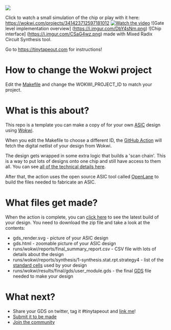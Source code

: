 ![](../../workflows/wokwi/badge.svg)

Click to watch a small simulation of the chip or play with it here: https://wokwi.com/projects/341423712597181012
[![Watch the video](https://i.imgur.com/vlANGMs.png)](https://youtu.be/gjoFz0gdG38)
![Gate level implementation overview] (https://i.imgur.com/DbY4sNm.png)
![Chip interface] (https://i.imgur.com/CSaG4wz.png) made with Mixed Radix Circuit Synthesis tool.

Go to https://tinytapeout.com for instructions!

# How to change the Wokwi project

Edit the [Makefile](Makefile) and change the WOKWI_PROJECT_ID to match your project.

# What is this about?

This repo is a template you can make a copy of for your own [ASIC](https://www.zerotoasiccourse.com/terminology/asic/) design using [Wokwi](https://wokwi.com/).

When you edit the Makefile to choose a different ID, the [GitHub Action](.github/workflows/wokwi.yaml) will fetch the digital netlist of your design from Wokwi.

The design gets wrapped in some extra logic that builds a 'scan chain'. This is a way to put lots of designs onto one chip and still have access to them all. You can see [all of the technical details here](https://github.com/mattvenn/scan_wrapper).

After that, the action uses the open source ASIC tool called [OpenLane](https://www.zerotoasiccourse.com/terminology/openlane/) to build the files needed to fabricate an ASIC.

# What files get made?

When the action is complete, you can [click here](https://github.com/mattvenn/wokwi-verilog-gds-test/actions) to see the latest build of your design. You need to download the zip file and take a look at the contents:

* gds_render.svg - picture of your ASIC design
* gds.html - zoomable picture of your ASIC design
* runs/wokwi/reports/final_summary_report.csv  - CSV file with lots of details about the design
* runs/wokwi/reports/synthesis/1-synthesis.stat.rpt.strategy4 - list of the [standard cells](https://www.zerotoasiccourse.com/terminology/standardcell/) used by your design
* runs/wokwi/results/final/gds/user_module.gds - the final [GDS](https://www.zerotoasiccourse.com/terminology/gds2/) file needed to make your design

# What next?

* Share your GDS on twitter, tag it #tinytapeout and [link me](https://twitter.com/matthewvenn)!
* [Submit it to be made](https://docs.google.com/forms/d/e/1FAIpQLSc3ZF0AHKD3LoZRSmKX5byl-0AzrSK8ADeh0DtkZQX0bbr16w/viewform?usp=sf_link)
* [Join the community](https://discord.gg/rPK2nSjxy8)
